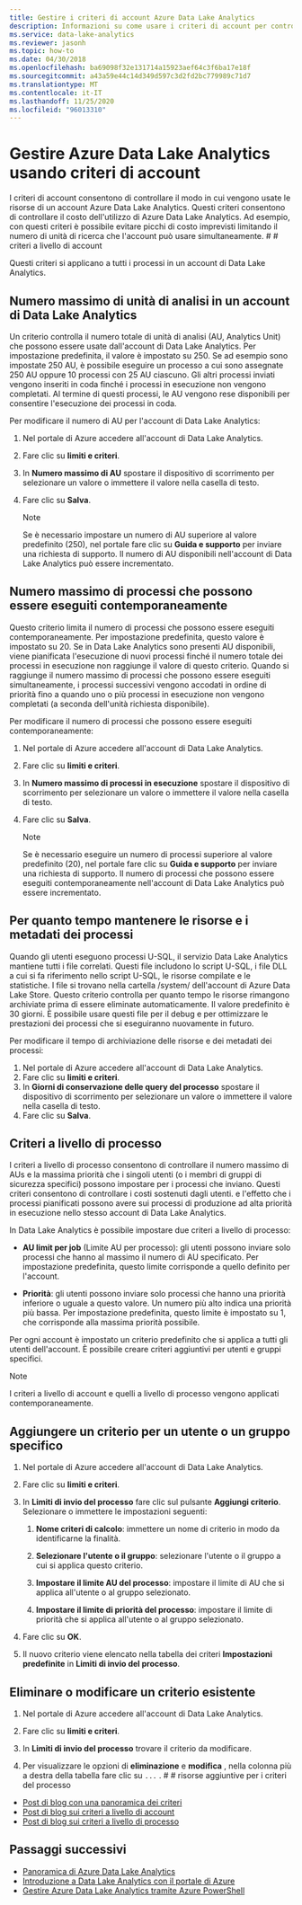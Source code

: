 ```yaml
---
title: Gestire i criteri di account Azure Data Lake Analytics
description: Informazioni su come usare i criteri di account per controllare l'uso di un account Data Lake Analytics, ad esempio il numero massimo di unità di ricerca e i processi massimi.
ms.service: data-lake-analytics
ms.reviewer: jasonh
ms.topic: how-to
ms.date: 04/30/2018
ms.openlocfilehash: ba69098f32e131714a15923aef64c3f6ba17e18f
ms.sourcegitcommit: a43a59e44c14d349d597c3d2fd2bc779989c71d7
ms.translationtype: MT
ms.contentlocale: it-IT
ms.lasthandoff: 11/25/2020
ms.locfileid: "96013310"
---
```

# <a name="manage-azure-data-lake-analytics-using-account-policies"></a>Gestire Azure Data Lake Analytics usando criteri di account

I criteri di account consentono di controllare il modo in cui vengono usate le risorse di un account Azure Data Lake Analytics. Questi criteri consentono di controllare il costo dell'utilizzo di Azure Data Lake Analytics. Ad esempio, con questi criteri è possibile evitare picchi di costo imprevisti limitando il numero di unità di ricerca che l'account può usare simultaneamente. # # criteri a livello di account

Questi criteri si applicano a tutti i processi in un account di Data Lake Analytics.

## <a name="maximum-number-of-aus-in-a-data-lake-analytics-account"></a>Numero massimo di unità di analisi in un account di Data Lake Analytics

Un criterio controlla il numero totale di unità di analisi (AU, Analytics Unit) che possono essere usate dall'account di Data Lake Analytics. Per impostazione predefinita, il valore è impostato su 250. Se ad esempio sono impostate 250 AU, è possibile eseguire un processo a cui sono assegnate 250 AU oppure 10 processi con 25 AU ciascuno. Gli altri processi inviati vengono inseriti in coda finché i processi in esecuzione non vengono completati. Al termine di questi processi, le AU vengono rese disponibili per consentire l'esecuzione dei processi in coda.

Per modificare il numero di AU per l'account di Data Lake Analytics:

1. Nel portale di Azure accedere all'account di Data Lake Analytics.
2. Fare clic su **limiti e criteri**.
3. In **Numero massimo di AU** spostare il dispositivo di scorrimento per selezionare un valore o immettere il valore nella casella di testo.
4. Fare clic su **Salva**.

   > [!NOTE]
   > Se è necessario impostare un numero di AU superiore al valore predefinito (250), nel portale fare clic su **Guida e supporto** per inviare una richiesta di supporto. Il numero di AU disponibili nell'account di Data Lake Analytics può essere incrementato.

## <a name="maximum-number-of-jobs-that-can-run-simultaneously"></a>Numero massimo di processi che possono essere eseguiti contemporaneamente

Questo criterio limita il numero di processi che possono essere eseguiti contemporaneamente. Per impostazione predefinita, questo valore è impostato su 20. Se in Data Lake Analytics sono presenti AU disponibili, viene pianificata l'esecuzione di nuovi processi finché il numero totale dei processi in esecuzione non raggiunge il valore di questo criterio. Quando si raggiunge il numero massimo di processi che possono essere eseguiti simultaneamente, i processi successivi vengono accodati in ordine di priorità fino a quando uno o più processi in esecuzione non vengono completati (a seconda dell'unità richiesta disponibile).

Per modificare il numero di processi che possono essere eseguiti contemporaneamente:

1. Nel portale di Azure accedere all'account di Data Lake Analytics.
2. Fare clic su **limiti e criteri**.
3. In **Numero massimo di processi in esecuzione** spostare il dispositivo di scorrimento per selezionare un valore o immettere il valore nella casella di testo.
4. Fare clic su **Salva**.

   > [!NOTE]
   > Se è necessario eseguire un numero di processi superiore al valore predefinito (20), nel portale fare clic su **Guida e supporto** per inviare una richiesta di supporto. Il numero di processi che possono essere eseguiti contemporaneamente nell'account di Data Lake Analytics può essere incrementato.

## <a name="how-long-to-keep-job-metadata-and-resources"></a>Per quanto tempo mantenere le risorse e i metadati dei processi

Quando gli utenti eseguono processi U-SQL, il servizio Data Lake Analytics mantiene tutti i file correlati. Questi file includono lo script U-SQL, i file DLL a cui si fa riferimento nello script U-SQL, le risorse compilate e le statistiche. I file si trovano nella cartella /system/ dell'account di Azure Data Lake Store. Questo criterio controlla per quanto tempo le risorse rimangono archiviate prima di essere eliminate automaticamente. Il valore predefinito è 30 giorni. È possibile usare questi file per il debug e per ottimizzare le prestazioni dei processi che si eseguiranno nuovamente in futuro.

Per modificare il tempo di archiviazione delle risorse e dei metadati dei processi:

1. Nel portale di Azure accedere all'account di Data Lake Analytics.
2. Fare clic su **limiti e criteri**.
3. In **Giorni di conservazione delle query del processo** spostare il dispositivo di scorrimento per selezionare un valore o immettere il valore nella casella di testo.  
4. Fare clic su **Salva**.

## <a name="job-level-policies"></a>Criteri a livello di processo

I criteri a livello di processo consentono di controllare il numero massimo di AUs e la massima priorità che i singoli utenti (o i membri di gruppi di sicurezza specifici) possono impostare per i processi che inviano. Questi criteri consentono di controllare i costi sostenuti dagli utenti. e l'effetto che i processi pianificati possono avere sui processi di produzione ad alta priorità in esecuzione nello stesso account di Data Lake Analytics.

In Data Lake Analytics è possibile impostare due criteri a livello di processo:

- **AU limit per job** (Limite AU per processo): gli utenti possono inviare solo processi che hanno al massimo il numero di AU specificato. Per impostazione predefinita, questo limite corrisponde a quello definito per l'account.

- **Priorità**: gli utenti possono inviare solo processi che hanno una priorità inferiore o uguale a questo valore. Un numero più alto indica una priorità più bassa. Per impostazione predefinita, questo limite è impostato su 1, che corrisponde alla massima priorità possibile.

Per ogni account è impostato un criterio predefinito che si applica a tutti gli utenti dell'account. È possibile creare criteri aggiuntivi per utenti e gruppi specifici.

> [!NOTE]
> I criteri a livello di account e quelli a livello di processo vengono applicati contemporaneamente.

## <a name="add-a-policy-for-a-specific-user-or-group"></a>Aggiungere un criterio per un utente o un gruppo specifico

1. Nel portale di Azure accedere all'account di Data Lake Analytics.

2. Fare clic su **limiti e criteri**.

3. In **Limiti di invio del processo** fare clic sul pulsante **Aggiungi criterio**. Selezionare o immettere le impostazioni seguenti:

   1. **Nome criteri di calcolo**: immettere un nome di criterio in modo da identificarne la finalità.

   2. **Selezionare l'utente o il gruppo**: selezionare l'utente o il gruppo a cui si applica questo criterio.

   3. **Impostare il limite AU del processo**: impostare il limite di AU che si applica all'utente o al gruppo selezionato.

   4. **Impostare il limite di priorità del processo**: impostare il limite di priorità che si applica all'utente o al gruppo selezionato.

4. Fare clic su **OK**.

5. Il nuovo criterio viene elencato nella tabella dei criteri **Impostazioni predefinite** in **Limiti di invio del processo**.

## <a name="delete-or-edit-an-existing-policy"></a>Eliminare o modificare un criterio esistente

1. Nel portale di Azure accedere all'account di Data Lake Analytics.

2. Fare clic su **limiti e criteri**.

3. In **Limiti di invio del processo** trovare il criterio da modificare.

4. Per visualizzare le opzioni di **eliminazione** e **modifica** , nella colonna più a destra della tabella fare clic su `...` . # # risorse aggiuntive per i criteri del processo

- [Post di blog con una panoramica dei criteri](/archive/blogs/azuredatalake/managing-your-azure-data-lake-analytics-compute-resources-overview)
- [Post di blog sui criteri a livello di account](/archive/blogs/azuredatalake/managing-your-azure-data-lake-analytics-compute-resources-account-level-policy)
- [Post di blog sui criteri a livello di processo](/archive/blogs/azuredatalake/managing-your-azure-data-lake-analytics-compute-resources-job-level-policy)

## <a name="next-steps"></a>Passaggi successivi

- [Panoramica di Azure Data Lake Analytics](data-lake-analytics-overview.md)
- [Introduzione a Data Lake Analytics con il portale di Azure](data-lake-analytics-get-started-portal.md)
- [Gestire Azure Data Lake Analytics tramite Azure PowerShell](data-lake-analytics-manage-use-powershell.md)
